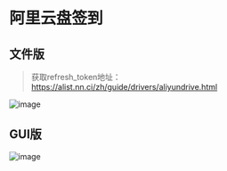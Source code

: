 # 阿里云盘签到
## 文件版
> 获取refresh_token地址：https://alist.nn.ci/zh/guide/drivers/aliyundrive.html

![image](https://user-images.githubusercontent.com/104044278/231058905-407ddaae-a0e6-4d60-b082-02cdb9ef7551.png)


## GUI版
![image](https://user-images.githubusercontent.com/104044278/231059024-e6cf1734-3c37-4d2c-9b60-bff66c3d3dda.png)
